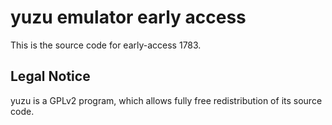 yuzu emulator early access
=============

This is the source code for early-access 1783.

## Legal Notice

yuzu is a GPLv2 program, which allows fully free redistribution of its source code.